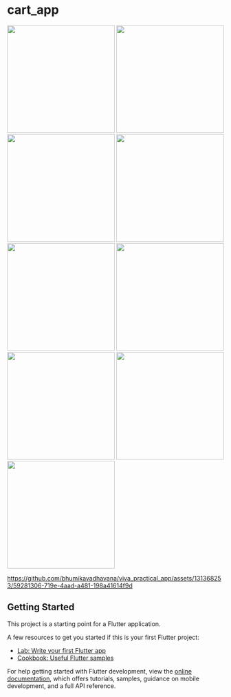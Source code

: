 # cart_app

<img src = "https://github.com/bhumikavadhavana/viva_practical_app/assets/131368253/2496b529-19cf-4d8c-a03e-2b4d69a41f24" width="250px">
<img src = "https://github.com/bhumikavadhavana/viva_practical_app/assets/131368253/5e00990b-8e10-43f3-be65-5d0d5f983b80" width="250px">
<img src = "https://github.com/bhumikavadhavana/viva_practical_app/assets/131368253/9edc6f50-0b04-4226-b00e-9950bd8a31a7" width="250px">

<img src = "https://github.com/bhumikavadhavana/viva_practical_app/assets/131368253/e6705028-8f4e-4501-8f6b-40e83038485e" width="250px">
<img src = "https://github.com/bhumikavadhavana/viva_practical_app/assets/131368253/7f149119-29fd-4196-824b-64acc8823956" width="250px">
<img src = "https://github.com/bhumikavadhavana/viva_practical_app/assets/131368253/917c5eaf-74ca-40e7-9440-4c53bf7c05f1" width="250px">

<img src = "https://github.com/bhumikavadhavana/viva_practical_app/assets/131368253/5a2a97da-64b0-4969-be9c-8889d6caa19a" width="250px">
<img src = "https://github.com/bhumikavadhavana/viva_practical_app/assets/131368253/0314d43b-f841-4dae-8b63-dcd96417c753" width="250px">
<img src = "https://github.com/bhumikavadhavana/viva_practical_app/assets/131368253/03a23e9b-dbb4-484d-b90f-330cd1c8e989" width="250px">


https://github.com/bhumikavadhavana/viva_practical_app/assets/131368253/59281306-719e-4aad-a481-198a41614f9d




## Getting Started

This project is a starting point for a Flutter application.

A few resources to get you started if this is your first Flutter project:

- [Lab: Write your first Flutter app](https://docs.flutter.dev/get-started/codelab)
- [Cookbook: Useful Flutter samples](https://docs.flutter.dev/cookbook)

For help getting started with Flutter development, view the
[online documentation](https://docs.flutter.dev/), which offers tutorials,
samples, guidance on mobile development, and a full API reference.
